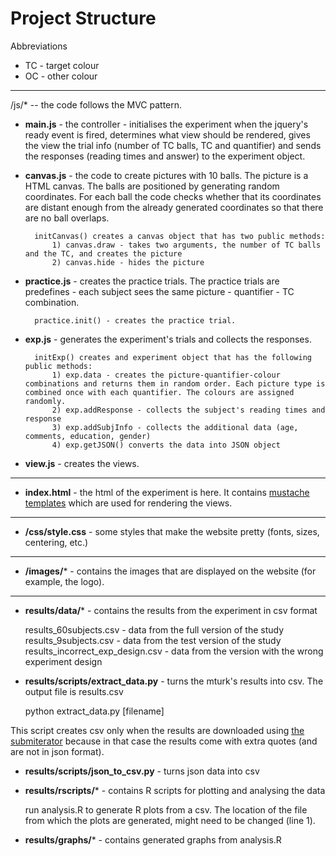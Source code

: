 Project Structure
=================

Abbreviations

* TC - target colour
* OC - other colour

---

/js/* -- the code follows the MVC pattern.


* **main.js** - the controller - initialises the experiment when the jquery's ready event is fired, determines what view should be rendered, gives the view the trial info (number of TC balls, TC and quantifier) and sends the responses (reading times and answer) to the experiment object.

* **canvas.js** - the code to create pictures with 10 balls. The picture is a HTML canvas. The balls are positioned by generating random coordinates. For each ball the code checks whether that its coordinates are distant enough from the already generated coordinates so that there are no ball overlaps.

		initCanvas() creates a canvas object that has two public methods:
			1) canvas.draw - takes two arguments, the number of TC balls and the TC, and creates the picture
			2) canvas.hide - hides the picture


* **practice.js** - creates the practice trials. The practice trials are predefines - each subject sees the same picture - quantifier - TC combination.

		practice.init() - creates the practice trial.


* **exp.js** - generates the experiment's trials and collects the responses.

		initExp() creates and experiment object that has the following public methods:
			1) exp.data	- creates the picture-quantifier-colour combinations and returns them in random order. Each picture type is combined once with each quantifier. The colours are assigned randomly.
			2) exp.addResponse - collects the subject's reading times and response
			3) exp.addSubjInfo - collects the additional data (age, comments, education, gender)
			4) exp.getJSON() converts the data into JSON object

* **view.js** - creates the views.

---

* **index.html** - the html of the experiment is here. It contains [mustache templates](https://github.com/janl/mustache.js) which are used for rendering the views.

---

* **/css/style.css** - some styles that make the website pretty (fonts, sizes, centering, etc.)

---

* **/images/*** - contains the images that are displayed on the website (for example, the logo).

---

* **results/data/*** - contains the results from the experiment in csv format

	results_60subjects.csv - data from the full version of the study
	results_9subjects.csv - data from the test version of the study
	results_incorrect_exp_design.csv - data from the version with the wrong experiment design

* **results/scripts/extract_data.py** - turns the mturk's results into csv. The output file is results.csv

	python extract_data.py [filename]

This script creates csv only when the results are downloaded using [the submiterator](https://github.com/feste/Submiterator) because in that case the results come with extra quotes (and are not in json format).

* **results/scripts/json_to_csv.py** - turns json data into csv

* **results/rscripts/*** - contains R scripts for plotting and analysing the data

	run analysis.R to generate R plots from a csv. The location of the file from which the plots are generated, might need to be changed (line 1).

* **results/graphs/*** - contains generated graphs from analysis.R
